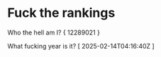 # Fuck the rankings

Who the hell am I?
{ 12289021 }

What fucking year is it?
[ 2025-02-14T04:16:40Z ]
